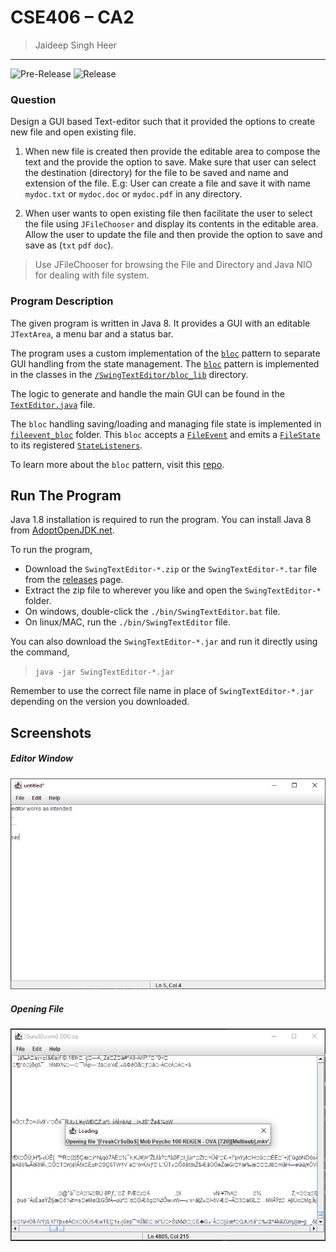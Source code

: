 # CSE406 – CA2
> Jaideep Singh Heer
---
![Pre-Release](https://github.com/jaideepheer/LPU-CSE406-CA2.SwingTextEditor/workflows/Pre-Release/badge.svg)
![Release](https://github.com/jaideepheer/LPU-CSE406-CA2.SwingTextEditor/workflows/release/badge.svg)

### Question
Design a GUI based Text-editor such that it provided the options to create new file and
open existing file.

1. When new file is created then provide the editable area to compose the text and the
provide the option to save.
Make sure that user can select the destination (directory) for the file to be saved and name
and extension of the file.
E.g: User can create a file and save it with name `mydoc.txt` or `mydoc.doc` or `mydoc.pdf` in
any directory.

2. When user wants to open existing file then facilitate the user to select the file using
`JFileChooser` and
display its contents in the editable area. Allow the user to update the file and then provide the
option to save and save as (`txt` `pdf` `doc`).

> Use JFileChooser for browsing the File and Directory and Java NIO for dealing with
file system. 

### Program Description
The given program is written in Java 8.
It provides a GUI with an editable `JTextArea`, a menu bar and a status bar.

The program uses a custom implementation of the [`bloc`](./src/main/java/jd/cse/lpu/CSE406/SwingTextEditor/bloc_lib/Bloc.java) pattern to separate GUI handling from the state management.
The [`bloc`](./src/main/java/jd/cse/lpu/CSE406/SwingTextEditor/bloc_lib/Bloc.java) pattern is implemented in the classes in the [`/SwingTextEditor/bloc_lib`](./src/main/java/jd/cse/lpu/CSE406/SwingTextEditor/bloc_lib) directory.

The logic to generate and handle the main GUI can be found in the [`TextEditor.java`](./src/main/java/jd/cse/lpu/CSE406/SwingTextEditor/TextEditor.java) file. 

The `bloc` handling saving/loading and managing file state is implemented in [`fileevent_bloc`](./src/main/java/jd/cse/lpu/CSE406/SwingTextEditor/blocs/fileevent_bloc) folder.
This `bloc` accepts a [`FileEvent`](./src/main/java/jd/cse/lpu/CSE406/SwingTextEditor/blocs/fileevent_bloc/FileEvent.java) and emits a [`FileState`](./src/main/java/jd/cse/lpu/CSE406/SwingTextEditor/blocs/fileevent_bloc/FileState.java) to its registered [`StateListeners`](./src/main/java/jd/cse/lpu/CSE406/SwingTextEditor/bloc_lib/StateListener.java).

To learn more about the `bloc` pattern, visit this [repo](https://github.com/felangel/bloc/tree/master/packages/bloc).

## Run The Program

Java 1.8 installation is required to run the program.
You can install Java 8 from [AdoptOpenJDK.net](https://adoptopenjdk.net/?variant=openjdk8&jvmVariant=openj9).

To run the program,
 - Download the `SwingTextEditor-*.zip` or the `SwingTextEditor-*.tar` file from the [releases](https://github.com/jaideepheer/LPU-CSE406-CA2.SwingTextEditor/releases) page.
 - Extract the zip file to wherever you like and open the `SwingTextEditor-*` folder.
 - On windows, double-click the `./bin/SwingTextEditor.bat` file.
 - On linux/MAC, run the `./bin/SwingTextEditor` file.
 
You can also download the `SwingTextEditor-*.jar` and run it directly using the command,
> `java -jar SwingTextEditor-*.jar`

Remember to use the correct file name in place of `SwingTextEditor-*.jar` depending on the version you downloaded.
 
 
## Screenshots

##### Editor Window
![Editor Window](./res/editor_window.png)

##### Opening File
![Opening File](./res/open_file.png)
